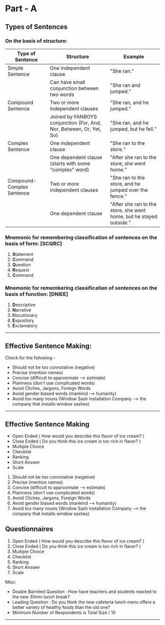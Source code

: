 # Part - A 

## Types of Sentences

### On the basis of structure: 

| Type of Sentence | Structure | Example |
| --------------- | --------- | ------- |
| Simple Sentence | One independent clause | "She ran." |
|                 | Can have small conjunction between two words | "She ran and jumped." |
| Compound Sentence | Two or more independent clauses | "She ran, and he jumped." |
|                    | Joined by FANBOYS conjunction (For, And, Nor, Between, Or, Yet, So) | "She ran, and he jumped, but he fell." |
| Complex Sentence | One independent clause | "She ran to the store." |
|                  | One dependent clause (starts with some "complex" word) | "After she ran to the store, she went home." |
| Compound-Complex Sentence | Two or more independent clauses | "She ran to the store, and he jumped over the fence." |
|                           | One dependent clause | "After she ran to the store, she went home, but he stayed outside." |


### Mnemonic for remembering classification of sentences on the basis of form: [SCQRC]

1. **S**tatement 
2. **C**ommand 
3. **Q**uestion 
4. **R**equest 
5. **C**ommand

### Mnemonic for remembering classification of sentences on the basis of function: [DNIEE]

1. **D**escriptive 
2. **N**arrative 
3. **I**llocutionary 
4. **E**xpository 
5. **E**xclamatory

--- 

## Effective Sentence Making:

Check for the following -
- Should not be too connotative (negative) 
- Precise (mention names) 
- Concise (difficult to approximate --> estimate) 
- Plainness (don't use complicated words) 
- Avoid Cliches, Jargons, Foreign Words 
- Avoid gender biased words (mankind --> humanity)
- Avoid too many nouns (Window Sash Installation Company --> the company that installs window sashes)

---

## Effective Sentence Making

- Open Ended ( How would you describe this flavor of ice cream? ) 
- Close Ended ( Do you think this ice cream is too rich in flavor? )
- Multiple Choice 
- Checklist
- Ranking 
- Short Answer 
- Scale

1. Should not be too connotative (negative) 
2. Precise (mention names) 
3. Concise (difficult to approximate --> estimate) 
4. Plainness (don't use complicated words) 
5. Avoid Cliches, Jargons, Foreign Words 
6. Avoid gender biased words (mankind --> humanity)
7. Avoid too many nouns (Window Sash Installation Company --> the company that installs window sashes)

## Questionnaires

1. Open Ended ( How would you describe this flavor of ice cream? ) 
2. Close Ended ( Do you think this ice cream is too rich in flavor? )
3. Multiple Choice 
4. Checklist
5. Ranking 
6. Short Answer 
7. Scale

Misc: <br>
- Double Barreled Question : How have teachers and students reacted to the new 30min lunch break? <br>
- Leading Question : Do you think the new cafeteria lunch menu offers a better variety of healthy foods than the old one?<br>
- Minimum Number of Respondents is Total Size / 10<br>

---